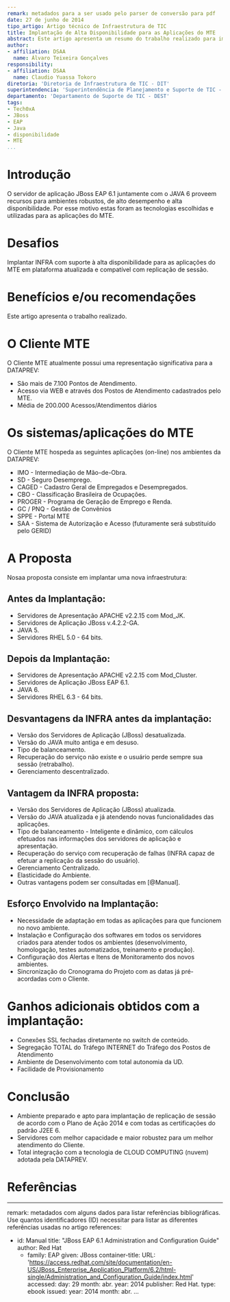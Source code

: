 ```yaml
---
remark: metadados para a ser usado pelo parser de conversão para pdf
date: 27 de junho de 2014
tipo_artigo: Artigo técnico de Infraestrutura de TIC
title: Implantação de Alta Disponibilidade para as Aplicações do MTE
abstract: Este artigo apresenta um resumo do trabalho realizado para implantar o ambiente de alta disponibilidade para as aplicações do MTE, utilizando JBoss EAP 6.1 e JAVA 6.
author:
- affiliation: DSAA
  name: Álvaro Teixeira Gonçalves
responsibility:
- affiliation: DSAA
  name: Claudio Yuassa Tokoro
diretoria: 'Diretoria de Infraestrutura de TIC - DIT'
superintendencia: 'Superintendência de Planejamento e Suporte de TIC - SUPS'
departamento: 'Departamento de Suporte de TIC - DEST'
tags:
- Tech0xA
- JBoss
- EAP
- Java
- disponibilidade
- MTE
...
```


Introdução
==========

O servidor de aplicação JBoss EAP 6.1 juntamente com o JAVA 6 proveem recursos para ambientes robustos, de alto desempenho e alta disponibilidade. Por esse motivo estas foram as tecnologias escolhidas e utilizadas para as aplicações do MTE.

Desafios
========

Implantar INFRA com suporte à alta disponibilidade para as aplicações do MTE em plataforma atualizada e compatível com replicação de sessão.

Benefícios e/ou recomendações
=============================

Este artigo apresenta o trabalho realizado.

O Cliente MTE
=============

O Cliente MTE atualmente possui uma representação significativa para a DATAPREV:
- São mais de 7.100 Pontos de Atendimento.
- Acesso via WEB e através dos Postos de Atendimento cadastrados pelo MTE. 
- Média de 200.000 Acessos/Atendimentos diários

Os sistemas/aplicações do MTE
=============================

O Cliente MTE hospeda as seguintes aplicações (on-line) nos ambientes da DATAPREV:
- IMO - Intermediação de Mão-de-Obra.
- SD - Seguro Desemprego.
- CAGED - Cadastro Geral de Empregados e Desempregados.
- CBO - Classificação Brasileira de Ocupações.
- PROGER - Programa de Geração de Emprego e Renda.
- GC / PNQ - Gestão de Convênios
- SPPE - Portal MTE
- SAA - Sistema de Autorização e Acesso (futuramente será substituído pelo GERID)

A Proposta
==========
 
Nosaa proposta consiste em implantar uma nova infraestrutura:

Antes da Implantação:
---------------------

- Servidores de Apresentação APACHE v2.2.15 com Mod_JK.
- Servidores de Aplicação JBoss v.4.2.2-GA. 
- JAVA 5.
- Servidores RHEL 5.0 - 64 bits.

Depois da Implantação:
----------------------

- Servidores de Apresentação APACHE v2.2.15 com Mod_Cluster.
- Servidores de Aplicação JBoss EAP 6.1. 
- JAVA 6.
- Servidores RHEL 6.3 - 64 bits.

Desvantagens da INFRA antes da implantação:
-------------------------------------------

- Versão dos Servidores de Aplicação (JBoss) desatualizada.
- Versão do JAVA muito antiga e em desuso.
- Tipo de balanceamento.
- Recuperação do serviço não existe e o usuário perde sempre sua sessão (retrabalho).
- Gerenciamento descentralizado.

Vantagem da INFRA proposta:
---------------------------

- Versão dos Servidores de Aplicação (JBoss) atualizada.
- Versão do JAVA atualizada e já atendendo novas funcionalidades das aplicações.
- Tipo de balanceamento - Inteligente e dinâmico, com cálculos efetuados nas informações dos servidores de aplicação e apresentação.
- Recuperação do serviço com recuperação de falhas (INFRA capaz de efetuar a replicação da sessão do usuário).
- Gerenciamento Centralizado.
- Elasticidade do Ambiente.
- Outras vantagens podem ser consultadas em 
 [@Manual].

Esforço Envolvido na Implantação:
---------------------------------

- Necessidade de adaptação em todas as aplicações para que funcionem no novo ambiente.
- Instalação e Configuração dos softwares em todos os servidores criados para atender todos os ambientes (desenvolvimento, homologação, testes automatizados, treinamento e produção).
- Configuração dos Alertas e Itens de Monitoramento dos novos ambientes.
- Sincronização do Cronograma do Projeto com as datas já pré-acordadas com o Cliente.

Ganhos adicionais obtidos com a implantação:
============================================

- Conexões SSL fechadas diretamente no switch de conteúdo.
- Segregação TOTAL do Tráfego INTERNET do Tráfego dos Postos de Atendimento
- Ambiente de Desenvolvimento com total autonomia da UD.
- Facilidade de Provisionamento

Conclusão
=========

- Ambiente preparado e apto para implantação de replicação de sessão de acordo com o Plano de Ação 2014 e com todas as certificações do padrão J2EE 6.
- Servidores com melhor capacidade e maior robustez para um melhor atendimento do Cliente.
- Total integração com a tecnologia de CLOUD COMPUTING (nuvem) adotada pela DATAPREV.

Referências
===========

---
remark: metadados com alguns dados para listar referências bibliográficas. Use quantos identificadores (ID) necessitar para listar as diferentes referências usadas no artigo
references:
- id: Manual
  title: "JBoss EAP 6.1 Administration and Configuration Guide"
  author: Red Hat
  - family: EAP
    given: JBoss
  container-title:
  URL: 'https://access.redhat.com/site/documentation/en-US/JBoss_Enterprise_Application_Platform/6.2/html-single/Administration_and_Configuration_Guide/index.html'
  accessed:
    day: 29
    month: abr.
    year: 2014
  publisher: Red Hat.
  type: ebook
  issued:
    year: 2014
    month: abr.
...